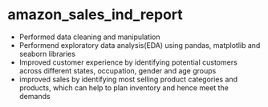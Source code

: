 # amazon_sales_ind_report
* Performed data cleaning and manipulation
* Performend exploratory data analysis(EDA) using pandas, matplotlib and seaborn libraries
* Improved customer experience by identifying potential customers across different states, occupation, gender and age groups
* improved sales by identifying most selling product categories and products, which can help to plan inventory and hence meet the demands
